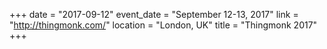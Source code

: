 +++
date = "2017-09-12"
event_date = "September 12-13, 2017"
link = "http://thingmonk.com/"
location = "London, UK"
title = "Thingmonk 2017"
+++
